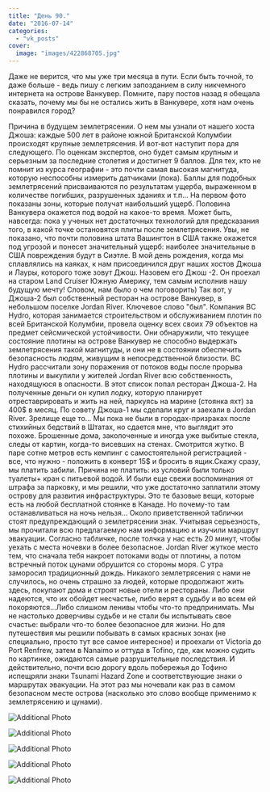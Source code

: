 ```yaml
---
title: "День 90."
date: "2016-07-14"
categories: 
  - "vk_posts"
cover:
  image: "images/422868705.jpg"
---
```


Даже не верится, что мы уже три месяца в пути. Если быть точной, то даже больше - ведь пишу с легким запозданием в силу никчемного интернета на острове Ванкувер. Помните, пару постов назад я обещала сказать, почему мы бы не остались жить в Ванкувере, хотя нам очень понравился город?

<!--more-->

Причина в будущем землетрясении. О нем мы узнали от нашего хоста Джоша: каждые 500 лет в районе южной Британской Колумбии происходят крупные землетрясения. И вот-вот наступит пора для следующего. По оценкам экспертов, оно будет самым крупным и серьезным за последние столетия и достигнет 9 баллов. Для тех, кто не помнит из курса географии - это почти самая высокая магнитуда, которую неспособны измерить датчиками (пока). Баллы для подобных землетрясений присваиваются по результатам ущерба, выраженном в количестве погибших, разрушенных зданиях и т.п... На первом фото показаны зоны, которые получат наибольший ущерб. Половина Ванкувера окажется под водой на какое-то время. Может быть, навсегда: пока у ученых нет достаточных технологий для предсказания того, в какой точке остановятся плиты после землетрясения. Увы, не показано, что почти половина штата Вашингтон в США также окажется под угрозой и понесет значительный ущерб: наиболее значительные в США повреждения будут в Сиэтле. В мой день рождения, когда мы сплавлялись на каяках, к нам присоединился друг наших хостов Джоша и Лауры, которого тоже зовут Джош. Назовем его Джош -2. Он проехал на старом Land Cruiser Южную Америку, тем самым исполнив нашу будущую мечту! Словом, нам было о чем поговорить) Так вот, у Джоша-2 был собственный ресторан на острове Ванкувер, в небольшом поселке Jordan River. Ключевое слово "был". Компания BC Hydro, которая занимается строительством и обслуживанием плотин по всей Британской Колумбии, провела оценку всех своих 79 объектов на предмет сейсмической устойчивости. Они обнаружили, что текущее состояние плотины на острове Ванкувер не способно выдержать землетрясения такой магнитуды, и они не в состоянии обеспечить безопасность людям, живущим в непосредственной близости. BC Hydro рассчитали зону поражения от потоков воды после прорыва плотины и выкупили у жителей Jordan River всю собственность, находящуюся в опасности. В этот список попал ресторан Джоша-2. На полученные деньги он купил лодку, которую планирует отреставрировать и жить на ней, паркуясь на марине (стоянка яхт) за 400$ в месяц. По совету Джоша-1 мы сделали круг и заехали в Jordan River. Зрелище еще то... Мы пока не были в городах-призраках после стихийных бедствий в Штатах, но сдается мне, что выглядит это похоже. Брошенные дома, заколоченные и иногда уже выбитые стекла, следы от картин, когда-то висевших на стенах. Смотрится жутко. В паре сотне метров есть кемпинг с самостоятельной регистрацией - все, что нужно - положить в конверт 15$ и бросить в ящик.Скажу сразу, мы платить забили. Причина не платить: из условий были только туалеты+ кран с питьевой водой. И были еще свежи воспоминания от штрафа за парковку, и мы решили, что уже достаточно заплатили этому острову для развития инфраструктуры. Это те базовые вещи, которые есть на любой бесплатной стоянке в Канаде. Но почему-то там останавливаться на ночь нельзя... Около приветственной таблички стоят предупреждающий о землетрясении знак. Учитывая серьезность, мы прочитали всю предлагаемую нам информацию и изучили маршрут эвакуации. Согласно табличке, после толчка у нас есть 20 минут, чтобы уехать с места ночевки в более безопасное. Jordan River жуткое место тем, что сначала тебя накроет потоками воды от плотины, а потом встречный поток цунами обрушится со стороны моря. С утра заморосил традиционный дождь. Никакого землетрясения с нами не случилось, но очень страшно за людей, которые продолжают жить здесь, покупают дома и строят новые отели и рестораны. Либо они надеются, что их обойдет несчастье, либо верят в судьбу и во всем ей покоряются...Либо слишком ленивы чтобы что-то предпринимать. Мы не настолько доверчивы судьбе и не стали бы испытывать свое счастье: выбрали что-то более безопасное для жизни. Но для путешествия мы решили побывать в самых красных зонах (не специально, просто тут все самое интересное) и проехали от Victoria до Port Renfrew, затем в Nanaimo и оттуда в Tofino, где, как можно судить по картинке, ожидаются самые разрушительные последствия. И действительно, почти всю дорогу вдоль побережья до Тофино испещряли знаки Tsunami Hazard Zone и соответствующие знаки о маршрутах эвакуации. На этот раз мы ночевали как раз в самом безопасном месте острова (насколько это слово вообще применимо к землетрясению и цунами).

![Additional Photo](https://vodpop.ru/wp-content/uploads/2023/07/422868706.jpg)

![Additional Photo](https://vodpop.ru/wp-content/uploads/2023/07/422868707.jpg)

![Additional Photo](https://vodpop.ru/wp-content/uploads/2023/07/422868708.jpg)

![Additional Photo](https://vodpop.ru/wp-content/uploads/2023/07/422868709.jpg)

![Additional Photo](https://vodpop.ru/wp-content/uploads/2023/07/422868710.jpg)
